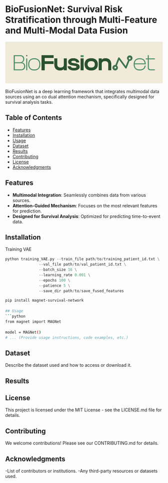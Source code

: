 # BioFusionNet: Survival Risk Stratification through Multi-Feature and Multi-Modal Data Fusion

![MAGNet Logo](BioFusionNet.png) <!-- If you have a logo or relevant image -->

BioFusionNet is a deep learning framework that integrates multimodal data sources using an co dual attention mechanism, specifically designed for survival analysis tasks.

## Table of Contents

- [Features](#features)
- [Installation](#installation)
- [Usage](#usage)
- [Dataset](#dataset)
- [Results](#results)
- [Contributing](#contributing)
- [License](#license)
- [Acknowledgments](#acknowledgments)

## Features

- **Multimodal Integration**: Seamlessly combines data from various sources.
- **Attention-Guided Mechanism**: Focuses on the most relevant features for prediction.
- **Designed for Survival Analysis**: Optimized for predicting time-to-event data.

## Installation

Training VAE
```python
python training_VAE.py --train_file path/to/training_patient_id.txt \
               --val_file path/to/val_patient_id.txt \
               --batch_size 16 \
               --learning_rate 0.001 \
               --epochs 100 \
               --patience 5 \
               --save_dir path/to/save_fused_features

```
```bash
pip install magnet-survival-network

## Usage
```python
from magnet import MAGNet

model = MAGNet()
# ... (Provide usage instructions, code examples, etc.)
```

## Dataset
Describe the dataset used and how to access or download it.

## Results

## License
This project is licensed under the MIT License - see the LICENSE.md file for details.


## Contributing
We welcome contributions! Please see our CONTRIBUTING.md for details.


## Acknowledgments

-List of contributors or institutions.
-Any third-party resources or datasets used.
